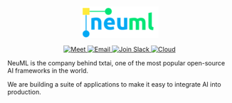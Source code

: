 <p align="center">
    <a href="https://neuml.com"><img src="https://raw.githubusercontent.com/neuml/.github/master/profile/logo.png"></a>
</p>

<p align="center">
    <a href="https://cal.com/neuml/intro">
        <img src="https://img.shields.io/badge/meeting-schedule-eeeeee" alt="Meet">
    </a>
    <a href="mailto:info@neuml.com">
        <img src="https://img.shields.io/badge/email-contact-03a9f4" alt="Email">
    </a>
    <a href="https://join.slack.com/t/txtai/shared_invite/zt-1cagya4yf-DQeuZbd~aMwH5pckBU4vPg">
        <img src="https://img.shields.io/badge/slack-join-ffeb3b?style=flat&logo=slack&logocolor=white" alt="Join Slack"/>
    </a>
    <a href="https://txtai.cloud">
        <img src="https://img.shields.io/badge/cloud-preview-00e676" alt="Cloud"/>
    </a>
</p>

<p>
NeuML is the company behind txtai, one of the most popular open-source AI frameworks in the world.
</p>

<p>
We are building a suite of applications to make it easy to integrate AI into production.
</p>
